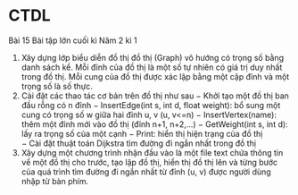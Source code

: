 # CTDL
Bài 15 Bài tập lớn cuối kì Năm 2 kì 1

1.	Xây dựng lớp biểu diễn đồ thị đồ thị (Graph) vô hướng có trọng số bằng danh sách kề. Mỗi đỉnh của đồ thị là một số tự nhiên có giá trị duy nhất trong đồ thị. Mỗi cung của đồ thị được xác lập bằng một cặp đỉnh và một trọng số là số thực.  
2.	Cài đặt các thao tác cơ bản trên đồ thị như sau 
−	Khởi tạo một đồ thị ban đầu rỗng có n đỉnh
−	InsertEdge(int s, int d, float weight): bổ sung một cung có trọng số w giữa hai đỉnh u, v (u, v<=n)
−	InsertVertex(name): thêm một đỉnh mới vào đồ thị (đỉnh n+1, n+2,…)
−	GetWeight(int s, int d): lấy ra trọng số của một cạnh 
−	Print: hiển thị hiện trạng của đồ thị  
−	Cài đặt thuật toán Dijkstra tìm đường đi ngắn nhất trong đồ thị 
3.	Xây dựng một chương trình nhận đầu vào là một file text chứa thông tin về một đồ thị cho trước, tạo lập đồ thị, hiển thị đồ thị lên và từng bước của quá trình tìm đường đi ngắn nhất từ đỉnh (u, v) được người dùng nhập từ bàn phím.
